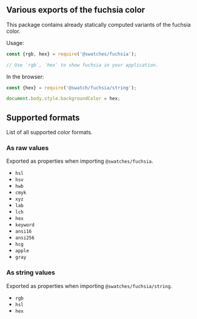 ## Various exports of the fuchsia color

This package contains already statically computed variants of the fuchsia color.

Usage:
```js
const {rgb, hex} = require('@swatches/fuchsia');

// Use `rgb`, `hex` to show fuchsia in your application.
```

In the browser:
```js
const {hex} = require('@swatch/fuchsia/string');

document.body.style.backgroundColor = hex;
```

## Supported formats


List of all supported color formats.

### As raw values

Exported as properties when importing `@swatches/fuchsia`.

- `hsl`
- `hsv`
- `hwb`
- `cmyk`
- `xyz`
- `lab`
- `lch`
- `hex`
- `keyword`
- `ansi16`
- `ansi256`
- `hcg`
- `apple`
- `gray`

### As string values

Exported as properties when importing `@swatches/fuchsia/string`.

- `rgb`
- `hsl`
- `hex`
